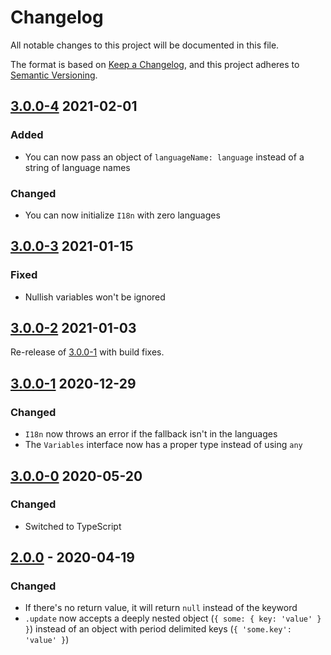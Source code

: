 # Changelog

All notable changes to this project will be documented in this file.

The format is based on [Keep a Changelog](https://keepachangelog.com/en/1.0.0/),
and this project adheres to [Semantic Versioning](https://semver.org/spec/v2.0.0.html).

## [3.0.0-4] 2021-02-01

### Added

- You can now pass an object of `languageName: language` instead of a string of language names

### Changed

- You can now initialize `I18n` with zero languages

## [3.0.0-3] 2021-01-15

### Fixed

- Nullish variables won't be ignored

## [3.0.0-2] 2021-01-03

Re-release of [3.0.0-1](#300-1-2020-12-29) with build fixes.

## [3.0.0-1] 2020-12-29

### Changed

- `I18n` now throws an error if the fallback isn't in the languages
- The `Variables` interface now has a proper type instead of using `any`

## [3.0.0-0] 2020-05-20

### Changed

- Switched to TypeScript

## [2.0.0] - 2020-04-19

### Changed

- If there's no return value, it will return `null` instead of the keyword
- `.update` now accepts a deeply nested object (`{ some: { key: 'value' } }`) instead of an object with period delimited keys (`{ 'some.key': 'value' }`)

[2.0.0]: https://github.com/AndrewLaneX/new-i18n/tree/v2.0.0
[3.0.0-0]: https://github.com/AndrewLaneX/new-i18n/tree/v3.0.0-0
[3.0.0-1]: https://github.com/AndrewLaneX/new-i18n/tree/v3.0.0-1
[3.0.0-2]: https://github.com/AndrewLaneX/new-i18n/tree/v3.0.0-2
[3.0.0-3]: https://github.com/AndrewLaneX/new-i18n/tree/v3.0.0-3
[3.0.0-4]: https://github.com/AndrewLaneX/new-i18n/tree/v3.0.0-4
